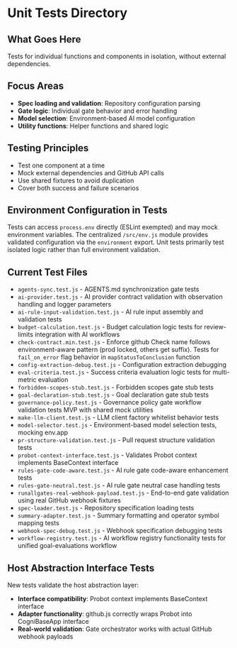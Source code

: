 # Unit Tests Directory

## What Goes Here
Tests for individual functions and components in isolation, without external dependencies.

## Focus Areas
- **Spec loading and validation**: Repository configuration parsing
- **Gate logic**: Individual gate behavior and error handling  
- **Model selection**: Environment-based AI model configuration
- **Utility functions**: Helper functions and shared logic

## Testing Principles
- Test one component at a time
- Mock external dependencies and GitHub API calls
- Use shared fixtures to avoid duplication
- Cover both success and failure scenarios

## Environment Configuration in Tests
Tests can access `process.env` directly (ESLint exempted) and may mock environment variables. The centralized `/src/env.js` module provides validated configuration via the `environment` export. Unit tests primarily test isolated logic rather than full environment validation.

## Current Test Files
- `agents-sync.test.js` - AGENTS.md synchronization gate tests
- `ai-provider.test.js` - AI provider contract validation with observation handling and logger parameters
- `ai-rule-input-validation.test.js` - AI rule input assembly and validation tests
- `budget-calculation.test.js` - Budget calculation logic tests for review-limits integration with AI workflows
- `check-contract.min.test.js` - Enforce github Check name follows environment-aware pattern (prod locked, others get suffix). Tests for `fail_on_error` flag behavior in `mapStatusToConclusion` function
- `config-extraction-debug.test.js` - Configuration extraction debugging
- `eval-criteria.test.js` - Success criteria evaluation logic tests for multi-metric evaluation
- `forbidden-scopes-stub.test.js` - Forbidden scopes gate stub tests
- `goal-declaration-stub.test.js` - Goal declaration gate stub tests
- `governance-policy.test.js` - Governance policy gate workflow validation tests MVP with shared mock utilities
- `make-llm-client.test.js` - LLM client factory whitelist behavior tests
- `model-selector.test.js` - Environment-based model selection tests, mocking env.app
- `pr-structure-validation.test.js` - Pull request structure validation tests
- `probot-context-interface.test.js` - Validates Probot context implements BaseContext interface
- `rules-gate-code-aware.test.js` - AI rule gate code-aware enhancement tests
- `rules-gate-neutral.test.js` - AI rule gate neutral case handling tests
- `runallgates-real-webhook-payload.test.js` - End-to-end gate validation using real GitHub webhook fixtures
- `spec-loader.test.js` - Repository specification loading tests
- `summary-adapter.test.js` - Summary formatting and operator symbol mapping tests
- `webhook-spec-debug.test.js` - Webhook specification debugging tests
- `workflow-registry.test.js` - AI workflow registry functionality tests for unified goal-evaluations workflow

## Host Abstraction Interface Tests
New tests validate the host abstraction layer:
- **Interface compatibility**: Probot context implements BaseContext interface
- **Adapter functionality**: github.js correctly wraps Probot into CogniBaseApp interface  
- **Real-world validation**: Gate orchestrator works with actual GitHub webhook payloads